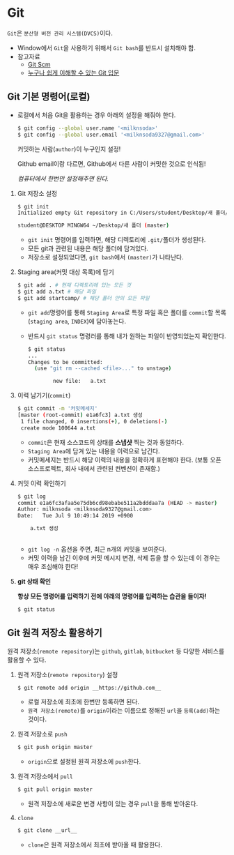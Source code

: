 # Git

`Git`은 `분산형 버전 관리 시스템(DVCS)`이다.

 * Window에서 `Git`을 사용하기 위해서 `Git bash`를 반드시 설치해야 함.
 * 참고자료
   	* [Git Scm](https://git-scm.com/book/ko/v2)
    * [누구나 쉽게 이해할 수 있는 Git 입문](https://backlog.com/git-tutorial/kr/intro/intro1_1.html)

## Git 기본 명령어(로컬)

* 로컬에서 처음 Git을 활용하는 경우 아래의 설정을 해줘야 한다.

  ```bash
  $ git config --global user.name '<milknsoda>'
  $ git config --global user.email '<milknsoda9327@gmail.com>'
  ```

  커밋하는 사람(`author`)이 누구인지 설정!

  Github email이랑 다르면, Github에서 다른 사람이 커밋한 것으로 인식됨!

  *컴퓨터에서 한번만 설정해주면 된다.*

1. Git 저장소 설정

   ```bash
   $ git init
   Initialized empty Git repository in C:/Users/student/Desktop/새 폴더/.git/
   
   student@DESKTOP MINGW64 ~/Desktop/새 폴더 (master)
   
   ```

   * `git init` 명령어를 입력하면, 해당 디렉토리에 `.git/`폴더가 생성된다.
   * 모든 git과 관련된 내용은 해당 폴더에 담겨있다.
   * 저장소로 설정되었다면, `git bash`에서 `(master)`가 나타난다.

2. Staging area(커밋 대상 목록)에 담기

   ```bash
   $ git add . # 현재 디렉토리에 있는 모든 것
   $ git add a.txt # 해당 파일
   $ git add startcamp/ # 해당 폴더 안의 모든 파일
   ```

   * `git add`명령어를 통해 `Staging Area`로 특정 파일 혹은 폴더를 `commit`할 목록(`staging area`, `INDEX`)에 담아놓는다.

   * 반드시 `git status` 명령러를 통해 내가 원하는 파일이 반영되었는지 확인한다.

     ```bash
     $ git status
     ...
     Changes to be committed:
       (use "git rm --cached <file>..." to unstage)
     
             new file:   a.txt
     ```

3. 이력 남기기(`commit`)

   ```bash
   $ git commit -m '커밋메세지'
   [master (root-commit) e1a6fc3] a.txt 생성
    1 file changed, 0 insertions(+), 0 deletions(-)
    create mode 100644 a.txt
   ```

   * `commit`은 현재 소스코드의 상태를 **스냅샷** 찍는 것과 동일하다.
   * `Staging Area`에 담겨 있는 내용을 이력으로 남긴다.
   * 커밋메세지는 반드시 해당 이력의 내용을 정확하게 표현해야 한다. (보통 오픈소스프로젝트, 회사 내에서 관련된 컨벤션이 존재함.)

4. 커밋 이력 확인하기

   ```bash
   $ git log
   commit e1a6fc3afaa5e75db6cd98ebabe511a2bdddaa7a (HEAD -> master)
   Author: milknsoda <milknsoda9327@gmail.com>
   Date:   Tue Jul 9 10:49:14 2019 +0900
   
       a.txt 생성
       
   ```

   * `git log -n` 옵션을 주면, 최근 n개의 커밋을 보여준다.
   * 커밋 이력을 남긴 이후에 커밋 메시지 변경, 삭제 등을 할 수 있는데 이 경우는 매우 조심해야 한다!

5. **git 상태 확인**

   **항상 모든 명령어를 입력하기 전에 아래의 명령어를 입력하는 습관을 들이자!**

   ```bash
   $ git status
   ```



## Git 원격 저장소 활용하기

원격 저장소(`remote repository`)는 `github`, `gitlab`, `bitbucket` 등 다양한 서비스를 활용할 수 있다.

 1. 원격 저장소(`remote repository`) 설정

    ```bash
    $ git remote add origin __https://github.com__
    ```

    * 로컬 저장소에 최초에 한번만 등록하면 된다.
    * `원격 저장소(remote)`를 `origin`이라는 이름으로 정해진 `url`을 `등록(add)`하는 것이다.

2. 원격 저장소로 `push`

    ```bash
    $ git push origin master
    ```

    * `origin`으로 설정된 원격 저장소에 `push`한다.

3. 원격 저장소에서 `pull`

    ```bash
    $ git pull origin master
    ```

    * 원격 저장소에 새로운 변경 사항이 있는 경우 `pull`을 통해 받아온다.

4. `clone`

    ```bash
    $ git clone __url__
    ```

    * `clone`은 원격 저장소에서 최초에 받아올 때 활용한다.